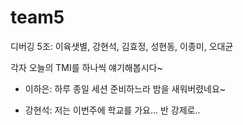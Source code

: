 # team5
디버깅 5조: 이육샛별, 강현석, 김효정, 성현동, 이종미, 오대균

각자 오늘의 TMI를 하나씩 얘기해봅시다~

- 이하은: 하루 종일 세션 준비하느라 밤을 새워버렸네요~

- 강현석: 저는 이번주에 학교를 가요... 반 강제로..